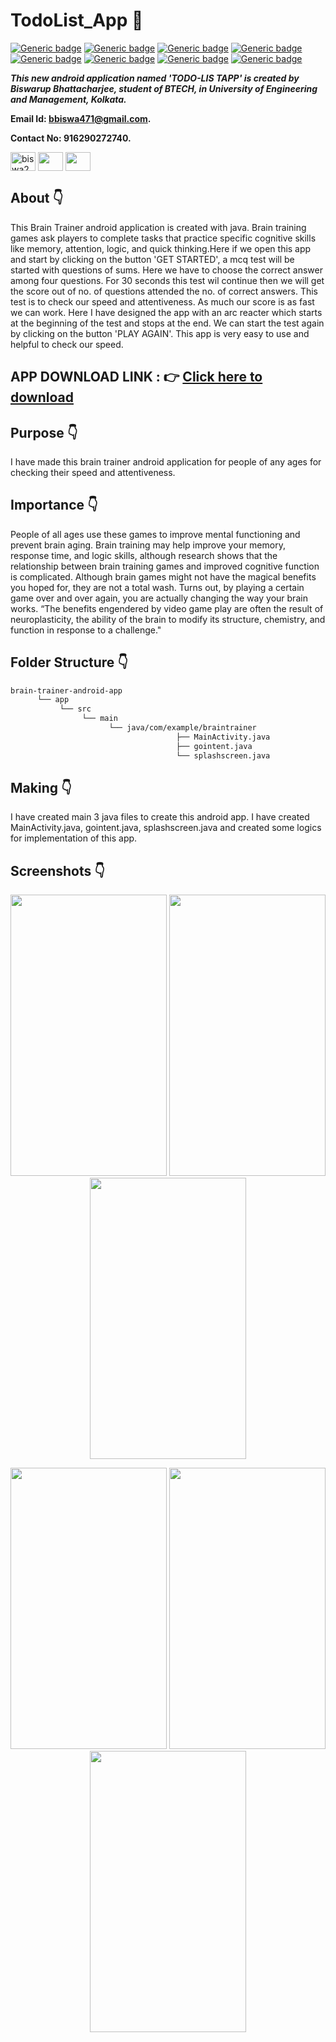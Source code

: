 # TodoList_App :star_struck: 

[![Generic badge](https://img.shields.io/badge/java-v%2015-brightgreen)](https://shields.io/) [![Generic badge](https://img.shields.io/badge/android-app-ff69b4)](https://shields.io/) [![Generic badge](https://img.shields.io/badge/xml-UI-red)](https://shields.io/) [![Generic badge](https://img.shields.io/badge/classpath-v%204.0.1-yellow)](https://shields.io/) [![Generic badge](https://img.shields.io/badge/compile%20sdk%20-v%2030-blue)](https://shields.io/) [![Generic badge](https://img.shields.io/badge/buildtool%20-v%2030.0..2-orange)](https://shields.io/) [![Generic badge](https://img.shields.io/badge/target%20sdk-v%2030-green)](https://shields.io/) [![Generic badge](https://img.shields.io/badge/min%20sdk-v%2016-purple)](https://shields.io/) 

***This new android application named 'TODO-LIS TAPP' is created by Biswarup Bhattacharjee, student of BTECH, in University of Engineering and Management, Kolkata.***

**Email Id: bbiswa471@gmail.com.** 

**Contact No: 916290272740.** 

<p align="left">
<a href="https://www.facebook.com/profile.php?id=100070395300810" target="blank"><img align="center" src="https://cdn.jsdelivr.net/npm/simple-icons@3.0.1/icons/facebook.svg" alt="biswa2210" height="30" width="40" /></a>
<a href="https://instagram.com/biswarup2210" target="blank"><img align="center" src="https://cdn.jsdelivr.net/npm/simple-icons@3.0.1/icons/instagram.svg" alt="" height="30" width="40" /></a>
<a href="https://github.com/biswa2210/biswa2210" target="blank"><img align="center" src="https://cdn.jsdelivr.net/npm/simple-icons@3.0.1/icons/github.svg" alt="" height="30" width="40" /></a>
</p>

## About :point_down: 

<div align="justified">
 
This Brain Trainer android application is created with java. Brain training games ask players to complete tasks that practice specific cognitive skills like memory, attention, logic, and quick thinking.Here if we open this app and start by clicking on the button 'GET STARTED', a mcq test will be started with questions of sums. Here we have to choose the correct answer among four questions. For 30 seconds this test wil continue then we will get the score out of no. of questions attended the no. of correct answers. This test is to check our speed and attentiveness. As much our score is as fast we can work. Here I have designed the app with an arc reacter which starts at the beginning of the test and stops at the end. We can start the test again by clicking on the button 'PLAY AGAIN'. This app is very easy to use and helpful to check our speed.

</div>

## APP DOWNLOAD LINK : :point_right: <a href="https://drive.google.com/file/d/1oWa9ZBfbnRb4JFa-2zTFMaAJbEsiVub9/view" download>Click here to download</a>

## Purpose :point_down:

<div align="justified">
       
I have made this brain trainer android application for people of any ages for checking their speed and attentiveness.
</div>
       
## Importance :point_down:

<div align="justified">

People of all ages use these games to improve mental functioning and prevent brain aging. Brain training may help improve your memory, response time, and logic skills, although research shows that the relationship between brain training games and improved cognitive function is complicated. Although brain games might not have the magical benefits you hoped for, they are not a total wash. Turns out, by playing a certain game over and over again, you are actually changing the way your brain works. “The benefits engendered by video game play are often the result of neuroplasticity, the ability of the brain to modify its structure, chemistry, and function in response to a challenge."
 
</div>

## Folder Structure :point_down:
```bash
brain-trainer-android-app
      └── app
           └── src
                └── main
                      └── java/com/example/braintrainer
                                     ├── MainActivity.java
                                     ├── gointent.java
                                     └── splashscreen.java   
 ```                      
## Making :point_down:

<div align="justified">

I have created main 3 java files to create this android app. I have created MainActivity.java, gointent.java, splashscreen.java and created some logics for implementation of this app. 

</div>


## Screenshots :point_down: 

<div align="center">
  
<a href="pics/bt1.jpeg"><img src="pics/bt1.jpeg" width="250" height= "450"></a> <a href="pics/bt2.jpeg"><img src="pics/bt2.jpeg" width="250" height= "450"></a> <a href="pics/bt3.jpeg"><img src="pics/bt3.jpeg" width="250" height= "450"></a>
 
<a href="pics/bt4.jpeg"><img src="pics/bt4.jpeg" width="250" height= "450"></a> <a href="pics/bt5.jpeg"><img src="pics/bt5.jpeg" width="250" height= "450"></a> <a href="pics/bt6.jpeg"><img src="pics/bt6.jpeg" width="250" height= "450"></a>
       
</div>



